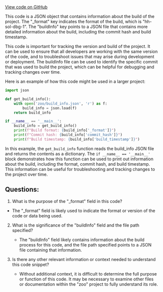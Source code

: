 [View code on GitHub](zoo-labs/zoo/blob/master/contracts/artifacts/src/uniswapv2/UniswapV2Pair.sol/UniswapV2Pair.dbg.json)

This code is a JSON object that contains information about the build of the project. The "_format" key indicates the format of the build, which is "hh-sol-dbg-1". The "buildInfo" key points to a JSON file that contains more detailed information about the build, including the commit hash and build timestamp.

This code is important for tracking the version and build of the project. It can be used to ensure that all developers are working with the same version of the code, and to troubleshoot issues that may arise during development or deployment. The buildInfo file can be used to identify the specific commit that was used to build the project, which can be helpful for debugging and tracking changes over time.

Here is an example of how this code might be used in a larger project:

```python
import json

def get_build_info():
    with open('zoo/build_info.json', 'r') as f:
        build_info = json.load(f)
    return build_info

if __name__ == '__main__':
    build_info = get_build_info()
    print(f"Build format: {build_info['_format']}")
    print(f"Commit hash: {build_info['commit_hash']}")
    print(f"Build timestamp: {build_info['build_timestamp']}")
```

In this example, the `get_build_info` function reads the build_info JSON file and returns the contents as a dictionary. The `if __name__ == '__main__'` block demonstrates how this function can be used to print out information about the build, including the format, commit hash, and build timestamp. This information can be useful for troubleshooting and tracking changes to the project over time.
## Questions: 
 1. What is the purpose of the "_format" field in this code?
   - The "_format" field is likely used to indicate the format or version of the code or data being used.

2. What is the significance of the "buildInfo" field and the file path specified?
   - The "buildInfo" field likely contains information about the build process for this code, and the file path specified points to a JSON file containing that information.

3. Is there any other relevant information or context needed to understand this code snippet?
   - Without additional context, it is difficult to determine the full purpose or function of this code. It may be necessary to examine other files or documentation within the "zoo" project to fully understand its role.